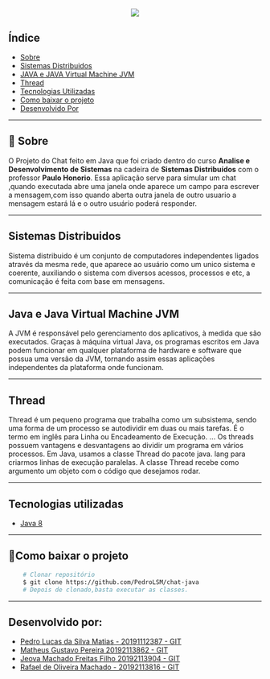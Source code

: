 
<h1 align="center">
 <img src="https://uniateneu.edu.br/wp-content/uploads/2020/07/logo-uniateneu-e1595263713954-300x73.png">
</h1>


## Índice 
- [Sobre](#sobre)
- [Sistemas Distribuidos](#sistemas-distribuidos)
- [JAVA e JAVA Virtual Machine JVM](#java-e-java-virtual-machine-jvm)
- [Thread](#thread)
- [Tecnologias Utilizadas](#tecnologias-utilizadas)
- [Como baixar o projeto](#como-baixar-o-projeto)
- [Desenvolvido Por](#desenvolvido-por)


---


## 🔖 Sobre

O Projeto do Chat feito em Java que foi criado dentro do curso **Analise e Desenvolvimento de Sistemas** na cadeira de **Sistemas Distribuídos** com o professor **Paulo Honorio**.
Essa aplicação serve para simular um chat ,quando executada abre uma janela onde aparece um campo para escrever a mensagem,com isso quando aberta outra janela de outro usuario a mensagem estará lá e o outro usuário poderá responder. 

---

## Sistemas Distribuidos
Sistema distribuido é um conjunto de computadores independentes ligados através da mesma rede, que aparece ao usuário como um unico sistema e coerente, auxiliando o sistema com diversos acessos, processos e etc, a comunicação é feita com base em mensagens.

---

## Java e Java Virtual Machine JVM
A JVM é responsável pelo gerenciamento dos aplicativos, à medida que são executados. Graças à máquina virtual Java, os programas escritos em Java podem funcionar em qualquer plataforma de hardware e software que possua uma versão da JVM, tornando assim essas aplicações independentes da plataforma onde funcionam. 

---

## Thread
Thread é um pequeno programa que trabalha como um subsistema, sendo uma forma de um processo se autodividir em duas ou mais tarefas. É o termo em inglês para Linha ou Encadeamento de Execução. ... Os threads possuem vantagens e desvantagens ao dividir um programa em vários processos.
Em Java, usamos a classe Thread do pacote java. lang para criarmos linhas de execução paralelas. A classe Thread recebe como argumento um objeto com o código que desejamos rodar.

---

## Tecnologias utilizadas
- [Java 8](https://www.java.com/pt-BR/)

---

## 📁Como baixar o projeto

```bash
    # Clonar repositório
    $ git clone https://github.com/PedroLSM/chat-java
    # Depois de clonado,basta executar as classes.
```

---

## Desenvolvido por:
- [Pedro Lucas da Silva Matias - 20191112387 - GIT](https://github.com/PedroLSM)
- [Matheus Gustavo Pereira 20192113862 - GIT](https://github.com/matheusmgp)
- [Jeova Machado Freitas Filho 20192113904 - GIT]()
- [Rafael de Oliveira Machado - 20192113816 - GIT](https://github.com/rafaelarievilo)


